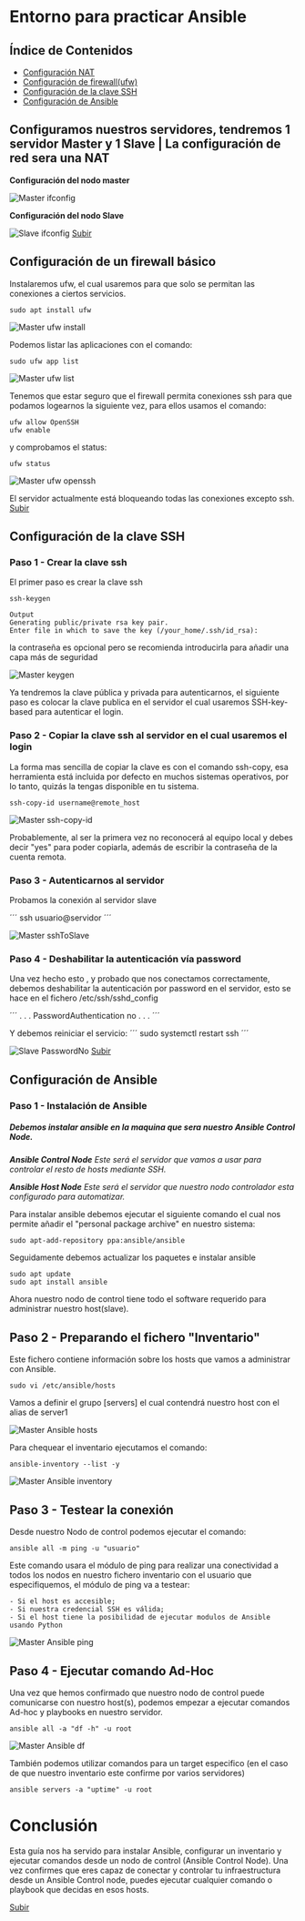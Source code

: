 <a name="top"></a>

# Entorno para practicar Ansible

## Índice de Contenidos

- [Configuración NAT](#item1)
- [Configuración de firewall(ufw)](#item2)
- [Configuración de la clave SSH](#item3)
- [Configuración de Ansible](#item4)

<a name="item1"></a>

## Configuramos nuestros servidores, tendremos 1 servidor Master y 1 Slave | La configuración de red sera una NAT

**Configuración del nodo master**

![Master ifconfig](/img/master_inconfig.png 'Master ifconfig.')

**Configuración del nodo Slave**

![Slave ifconfig](/img/slave_inconfig.png 'Slave ifconfig.')
[Subir](#top)
<a name="item2"></a>

## Configuración de un firewall básico

Instalaremos ufw, el cual usaremos para que solo se permitan las conexiones a ciertos servicios.

```
sudo apt install ufw
```

![Master ufw install](/img/master_ufw_install.png 'Master ufw install.')

Podemos listar las aplicaciones con el comando:

```
sudo ufw app list
```

![Master ufw list](/img/master_ufw_list.png 'Master ufw list.')

Tenemos que estar seguro que el firewall permita conexiones ssh para que podamos logearnos la siguiente vez, para ellos usamos el comando:

```
ufw allow OpenSSH
ufw enable
```

y comprobamos el status:

```
ufw status
```

![Master ufw openssh](/img/master_ufw_openssh_status.png 'Master ufw openssh.')

El servidor actualmente está bloqueando todas las conexiones excepto ssh.
[Subir](#top)
<a name="item3"></a>

## Configuración de la clave SSH

### Paso 1 - Crear la clave ssh

El primer paso es crear la clave ssh

```
ssh-keygen
```

```
Output
Generating public/private rsa key pair.
Enter file in which to save the key (/your_home/.ssh/id_rsa):
```

la contraseña es opcional pero se recomienda introducirla para añadir una capa más de seguridad

![Master keygen](/img/master_keygen.png 'Master keygen.')

Ya tendremos la clave pública y privada para autenticarnos, el siguiente paso es colocar la clave publica en el servidor el cual usaremos SSH-key-based para autenticar el login.

### Paso 2 - Copiar la clave ssh al servidor en el cual usaremos el login

La forma mas sencilla de copiar la clave es con el comando ssh-copy, esa herramienta está incluida por defecto en muchos sistemas operativos, por lo tanto, quizás la tengas disponible en tu sistema.

```
ssh-copy-id username@remote_host
```

![Master ssh-copy-id](/img/master_ssh-copy-id.png 'Master ssh-copy-id.')

Probablemente, al ser la primera vez no reconocerá al equipo local y debes decir "yes" para poder copiarla, además de escribir la contraseña de la cuenta remota.

### Paso 3 - Autenticarnos al servidor

Probamos la conexión al servidor slave

´´´
ssh usuario@servidor
´´´

![Master sshToSlave](/img/master_sshToSlave.png 'Master SSHtoSlave')

### Paso 4 - Deshabilitar la autenticación vía password

Una vez hecho esto , y probado que nos conectamos correctamente, debemos deshabilitar la autenticación por password en el servidor, esto se hace en el fichero /etc/ssh/sshd_config

´´´
. . .
PasswordAuthentication no
. . .
´´´

Y debemos reiniciar el servicio:
´´´
sudo systemctl restart ssh
´´´

![Slave PasswordNo](/img/slave_passwordNo.png 'Slave PasswordNo.')
[Subir](#top)
<a name="item4"></a>

## Configuración de Ansible

### Paso 1 - Instalación de Ansible

##### Debemos instalar ansible en la maquina que sera nuestro Ansible Control Node.

_**Ansible Control Node**_
_Este será el servidor que vamos a usar para controlar el resto de hosts mediante SSH._

_**Ansible Host Node**_
_Este será el servidor que nuestro nodo controlador esta configurado para automatizar._

Para instalar ansible debemos ejecutar el siguiente comando el cual nos permite añadir el "personal package archive" en nuestro sistema:

```
sudo apt-add-repository ppa:ansible/ansible
```

Seguidamente debemos actualizar los paquetes e instalar ansible

```
sudo apt update
sudo apt install ansible
```

Ahora nuestro nodo de control tiene todo el software requerido para administrar nuestro host(slave).

## Paso 2 - Preparando el fichero "Inventario"

Este fichero contiene información sobre los hosts que vamos a administrar con Ansible.

```
sudo vi /etc/ansible/hosts
```

Vamos a definir el grupo [servers] el cual contendrá nuestro host con el alias de server1

![Master Ansible hosts](/img/master_ansible_hosts.png 'Master Ansible hosts.')

Para chequear el inventario ejecutamos el comando:

```
ansible-inventory --list -y
```

![Master Ansible inventory](/img/master_ansible_inventory.png 'Master Ansible inventory.')

## Paso 3 - Testear la conexión

Desde nuestro Nodo de control podemos ejecutar el comando:

```
ansible all -m ping -u "usuario"
```

Este comando usara el módulo de ping para realizar una conectividad a todos los nodos en nuestro fichero inventario con el usuario que especifiquemos, el módulo de ping va a testear:

    - Si el host es accesible;
    - Si nuestra credencial SSH es válida;
    - Si el host tiene la posibilidad de ejecutar modulos de Ansible usando Python

![Master Ansible ping](/img/master_ansible_ping.png 'Master Ansible ping.')

## Paso 4 - Ejecutar comando Ad-Hoc

Una vez que hemos confirmado que nuestro nodo de control puede comunicarse con nuestro host(s), podemos empezar a ejecutar comandos Ad-hoc y playbooks en nuestro servidor.

```
ansible all -a "df -h" -u root
```

![Master Ansible df](/img/master_ansible_df.png 'Master Ansible df.')

También podemos utilizar comandos para un target especifico (en el caso de que nuestro inventario este confirme por varios servidores)

```
ansible servers -a "uptime" -u root
```

# Conclusión

Esta guía nos ha servido para instalar Ansible, configurar un inventario y ejecutar comandos desde un nodo de control (Ansible Control Node). Una vez confirmes que eres capaz de conectar y controlar tu infraestructura desde un Ansible Control node, puedes ejecutar cualquier comando o playbook que decidas en esos hosts.

[Subir](#top)
